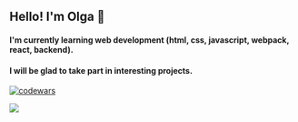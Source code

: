 ## Hello! I'm Olga 👋

#### I'm currently learning web development (html, css, javascript, webpack, react, backend).
#### I will be glad to take part in interesting projects.

[![codewars](https://www.codewars.com/users/Iartseva/badges/small)](https://www.codewars.com/users/Iartseva) 

![](https://komarev.com/ghpvc/?username=Iartseva)
